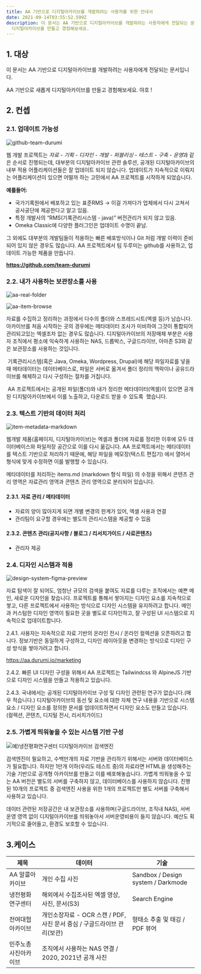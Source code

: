 ```yaml
---
title: AA 기반으로 디지털아카이브를 개발하려는 사용자를 위한 안내서
date: 2021-09-14T03:55:52.599Z
description: 이 문서는 AA 기반으로 디지털아카이브를 개발하려는 사용자에게 전달되는 문서입니다.  AA 기반으로 새롭게
  디지털아카이브를 만들고 경험해보세요.
---
```

## 1. 대상

이 문서는 AA 기반으로 디지털아카이브를 개발하려는 사용자에게 전달되는 문서입니다.

AA 기반으로 새롭게 디지털아카이브를 만들고 경험해보세요. 야호 !

## 2. 컨셉

### 2.1. 업데이트 가능성

![github-team-durumi](/img/github-team-durumi.png "github-team-durumi")

웹 개발 프로젝트는 *자료 - 기획 - 디자인 - 개발 - 퍼블리싱 - 테스트 - 구축 - 운영*과 같은 순서로 진행되는데, 대부분의 디지털아카이브 관련 솔루션, 공개된 디지털아카이브의 내부 적용 어플리케이션들은 잘 업데이트 되지 않습니다. 업데이트가 지속적으로 이뤄지는 어플리케이션이 있으면 어떨까 하는 고민에서 AA 프로젝트를 시작하게 되었습니다.

**예를들어:**

* 국가기록원에서 배포하고 있는 표준RMS -> 이걸 가져다가 업체에서 다시 고쳐서 공사공단에 제공한다고 알고 있음.
* 특정 개발사의 “RMS(기록관리시스템 - java)” 버전관리가 되지 않고 있음. 
* Omeka Classic에 다양한 플러그인은 업데이트 수명이 끝남.

그 외에도 대부분의 개발팀들이 적용하는 빠른 배포방식이나 Git 처럼 개발 이력이 준비되어 있지 않은 경우도 많습니다. AA 프로젝트에서 팀 두루미는 github를 사용하고, 업데이트 가능한 제품을 만듭니다.

**<https://github.com/team-durumi>**

### 2.2. 내가 사용하는 보관장소를 사용

![aa-real-folder](/img/aa-real-folder.png "aa-real-folder")

![aa-item-browse](/img/aa-item-browse.png "aa-item-browse")

자료를 수집하고 정리하는 과정에서 다수의 폴더와 스프레드시트(엑셀 등)가 남습니다. 아카이브를 처음 시작하는 곳의 경우에는 메타데이터 조사가 미비하여 그것이 통합되어 관리되고있는 엑셀조차 없는 경우도 많습니다. 디지털아카이브의 저장매체 부분은 사용자 조직에서 평소에 익숙하게 사용하는 NAS, 드롭박스, 구글드라이브, 아마존 S3와 같은 보관장소를 사용하는 것입니다.

 기록관리시스템(혹은 Java, Omeka, Wordpress, Drupal)에 해당 파일자료를 넣을 때 메타데이터는 데이터베이스로, 파일은 서버로 옮겨서 폴더 정리의 맥락이나 공유드라이브를 해체하고 다시 구성하는 절차를 거칩니다. 

 AA 프로젝트에서는 공개된 파일(폴더)와 내가 정리한 메타데이터(엑셀)이 있으면 공개된 디지털아카이브에서 이를 노출하고, 다운로드 받을 수 있도록  했습니다.

### 2.3. 텍스트 기반의 데이터 처리

![item-metadata-markdown](/img/item-metadata-markdown.png "item-metadata-markdown")

웹개발 제품(홈페이지, 디지털아카이브)는 엑셀과 폴더에 자료를 정리한 이후에 모두 데이터베이스와 파일저장 공간으로 이를 다시 옮깁니다. AA 프로젝트에서는 메타데이터를 텍스트 기반으로 처리하기 때문에, 해당 파일을 메모장(텍스트 편집기) 에서 열어서 형식에 맞게 수정하면 이를 발행할 수 있습니다. 

메타데이터를 처리하는 items.md (markdown 형식 파일) 의 수정을 위해서 콘텐츠 관리 영역은 자료관리 영역과 콘텐츠 관리 영역으로 분리되어 있습니다. 

#### 2.3.1. 자료 관리 / 메타데이터

* 자료의 양이 많아지게 되면 개별 변경의 한계가 있어, 엑셀 사용과 연결
* 관리팀이 요구할 경우에는 별도의 관리시스템을 제공할 수 있음

#### 2.3.2. 콘텐츠 관리(공지사항 / 블로그 / 리서치가이드 / 사료콘텐츠)

* 관리자 제공

### 2.4. 디자인 시스템과 적용

![design-system-figma-preview](/img/design-system-figma-preview.png "design-system-figma-preview")

자료 탐색이 잘 되어도, 엄청난 규모의 검색을 붙여도 자료를 다루는 조직에서는 예쁜 메인, 새로운 디자인을 찾습니다. 프로젝트를 통해서 쌓아지는 디자인 요소를 지속적으로 쌓고, 다른 프로젝트에서 사용하는 방식으로 디자인 시스템을 유지하려고 합니다. 메인과 커스텀한 디자인 영역이 필요한 곳을 별도로 디자인하고, 잘 구성된 UI 시스템으로 지속적으로 업데이트합니다. 

2.4.1. 사용자는 지속적으로 자료 기반의 온라인 전시 / 온라인 컬렉션을 오픈하려고 합니다. 정보기반은 동일하게 구성하고, 디자인 레이아웃을 변경하는 방식으로 디자인 구성 방식을 쌓아가려고 합니다.

<https://aa.durumi.io/marketing>

2.4.2. 빠른 UI 디자인 구성을 위해서 AA 프로젝트는 Tailwindcss 와 AlpineJS 기반으로 디자인 시스템을 만들고 적용하고 있습니다.

2.4.3. 국내에서는 공개된 디지털아카이브 구성 및 디자인 관련된 연구가 없습니다.(매우 적습니다.) 디지털아카이브의 동선 및 요소에 대한 자체 연구 내용을 기반으로 시스템 요소 / 디자인 요소를 정의한 문서를 업데이트하면서 디자인 요소도 만들고 있습니다. (컬렉션, 콘텐츠, 디지털 전시, 리서치가이드)

### 2.5. 가볍게 띄워놓을 수 있는 시스템 기반 구성

![예)냉전평화연구센터 디지털아카이브 검색엔진](/img/typesense-search-ccwps.png "예)냉전평화연구센터 디지털아카이브 검색엔진")

검색엔진이 필요하고, 수백만개의 자료 기반을 관리하기 위해서는 서버와 데이터베이스가 필요합니다. 하지만 1만개 이하(우리도 테스트 중)의 자료라면 HTML을 생성해주는 기술 기반으로 공개형 아카이브를 만들고 이를 배포해놓습니다. 가볍게 띄워놓을 수 있는 AA 버전은 별도의 서버를 구축하지 않고, 데이터베이스를 사용하지 않습니다. 진행된 10개의 프로젝트 중 검색엔진 사용을 위한 1개의 프로젝트만 별도 서버를 구축해서 사용하고 있습니다. 

데이터 관련된 저장공간은 내 보관장소를 사용하며(구글드라이브, 조직내 NAS), 서버 운영 영역 없이 디지털아카이브를 띄워놓아서 서버운영비용이 들지 않습니다. 예산도 획기적으로 줄어들고, 환경도 보호할 수 있습니다.

## 3.케이스

| 제목         | 데이터                                             | 기술                                 |
| ----------------- | ---------------------------------------- | ---------------------------------- |
| AA 알콜아카이브  | 개인 수집 사진                                        | Sandbox / Design system / Darkmode |
| 냉전평화연구센터   | 해외에서 수집조사된 엑셀 영상, 사진, 문서(S3)                    |Search Engine                     |
| 전여대협아카이브   | 개인소장자료 - OCR 스캔 / PDF, 사진 문서 중심 / 구글드라이브 관리(보관) | 형태소 추출 및 태깅 / PDF 뷰어 |
| 민주노총사진아카이브 | 조직에서 사용하는 NAS 연결 / 2020, 2021년 공개 사진            |                                |